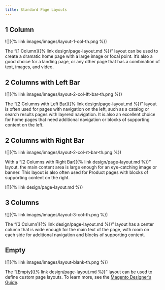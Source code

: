 ```yaml
---
title: Standard Page Layouts
---
```


## 1 Column

![]({% link images/images/layout-1-col-th.png %})

The “[1 Column]({% link design/page-layout.md %})” layout can be used to create a dramatic home page with a large image or focal point. It’s also a good choice for a landing page, or any other page that has a combination of text, images, and video.

## 2 Columns with Left Bar

![]({% link images/images/layout-2-col-lft-bar-th.png %})

The “[2 Columns with Left Bar]({% link design/page-layout.md %})” layout is often used for pages with navigation on the left, such as a catalog or search results pages with layered navigation. It is also an excellent choice for home pages that need additional navigation or blocks of supporting content on the left.

## 2 Columns with Right Bar

![]({% link images/images/layout-2-col-rt-bar-th.png %})

With a “[2 Columns with Right Bar]({% link design/page-layout.md %})” layout, the main content area is large enough for an eye-catching image or banner. This layout is also often used for Product pages with blocks of supporting content on the right.

![]({% link design/page-layout.md %})

## 3 Columns

![]({% link images/images/layout-3-col-th.png %})

The “[3 Column]({% link design/page-layout.md %})” layout has a center column that is wide enough for the main text of the page, with room on each side for additional navigation and blocks of supporting content.

## Empty

![]({% link images/images/layout-blank-th.png %})

The “[Empty]({% link design/page-layout.md %})” layout can be used to define custom page layouts. To learn more, see the [Magento Designer’s Guide][1].

[1]: https://magento.com/help/documentation
